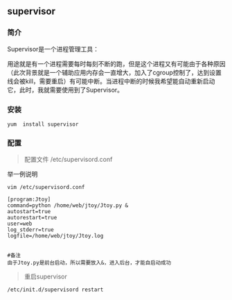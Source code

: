 ## supervisor

### 简介

Supervisor是一个进程管理工具：

用途就是有一个进程需要每时每刻不断的跑，但是这个进程又有可能由于各种原因（此次背景就是一个辅助应用内存会一直增大，加入了cgroup控制了，达到设置线会被kill，需要重启）有可能中断。当进程中断的时候我希望能自动重新启动它，此时，我就需要使用到了Supervisor。


### 安装

	yum  install supervisor

### 配置

>配置文件 /etc/supervisord.conf


举一例说明

	vim /etc/supervisord.conf

	[program:Jtoy]
	command=python /home/web/jtoy/Jtoy.py &
	autostart=true
	autorestart=true
	user=web
	log_stderr=true
	logfile=/home/web/jtoy/Jtoy.log

	
	#备注
	由于Jtoy.py是前台启动，所以需要放入&，进入后台，才能自启动成功

>重启supervisor

	/etc/init.d/supervisord restart

	

	